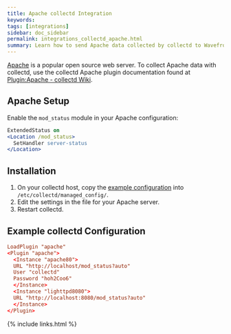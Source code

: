 ```yaml
---
title: Apache collectd Integration
keywords:
tags: [integrations]
sidebar: doc_sidebar
permalink: integrations_collectd_apache.html
summary: Learn how to send Apache data collected by collectd to Wavefront.
---
```


[Apache](https://httpd.apache.org/) is a popular open source web server. To collect Apache data with collectd, use the collectd Apache plugin documentation found at [Plugin:Apache - collectd Wiki](https://collectd.org/wiki/index.php/Plugin:Apache).

## Apache Setup

Enable the `mod_status` module in your Apache configuration:

```apache
ExtendedStatus on  
<Location /mod_status>  
  SetHandler server-status  
</Location>
```

## Installation

1. On your collectd host, copy the [example configuration](https://github.com/wavefrontHQ/install/blob/release/managed_config/10-apache.conf) into `/etc/collectd/managed_config/`.
1. Edit the settings in the file for your Apache server.
1. Restart collectd.

## Example collectd Configuration

```conf
LoadPlugin "apache"
<Plugin "apache">
  <Instance "apache80">
  URL "http://localhost/mod_status?auto"
  User "collectd"
  Password "hoh2Coo6"
  </Instance>
  <Instance "lighttpd8080">
  URL "http://localhost:8080/mod_status?auto"
  </Instance>
</Plugin>
```

{% include links.html %}
